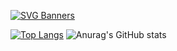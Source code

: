 [![SVG Banners](https://svg-banners.vercel.app/api?type=origin&text1=Hi%20there%20👋🏻&text2=💖%20I'm%20Aida&width=800&height=400)](https://github.com/Akshay090/svg-banners)

[![Top Langs](https://github-readme-stats.vercel.app/api/top-langs/?username=AidaJ-Gutierrez&layout=compact&show_icons=true&theme=radical)](https://github.com/AidaJ-Gutierrez/github-readme-stats)
![Anurag's GitHub stats](https://github-readme-stats.vercel.app/api?username=AidaJ-Gutierrez&show_icons=true&theme=radical)

<!--
**AidaJ-Gutierrez/AidaJ-Gutierrez** is a ✨ _special_ ✨ repository because its `README.md` (this file) appears on your GitHub profile.

Here are some ideas to get you started:

- 🔭 I’m currently working on ...
- 🌱 I’m currently learning ...
- 👯 I’m looking to collaborate on ...
- 🤔 I’m looking for help with ...
- 💬 Ask me about ...
- 📫 How to reach me: ...
- 😄 Pronouns: ...
- ⚡ Fun fact: ...
-->
